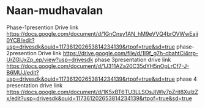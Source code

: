 # Naan-mudhavalan
Phase-1presention
Drive link
https://docs.google.com/document/d/1GnCnsy1AN_hM9eVVQ4brOVWwEaji0YCB/edit?usp=drivesdk&ouid=117361202653814234139&rtpof=true&sd=true
phase-2presention
Drive link
https://drive.google.com/file/d/1I9f_g7h-cbahtCi4rrp-UrZGlJxZp_ep/view?usp=drivesdk
phase 3presentation
drive link
https://docs.google.com/document/d/1J311AZa20C35dYH5nOpLrCf7-J-B6MUJ/edit?usp=drivesdk&ouid=117361202653814234139&rtpof=true&sd=true
phase 4 presentation
drive link
https://docs.google.com/document/d/1K5xBT6TU3LLSOsJIWly7pZrit8XuIzZx/edit?usp=drivesdk&ouid=117361202653814234139&rtpof=true&sd=true
